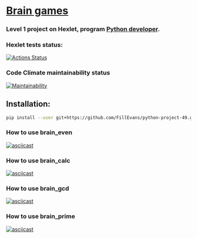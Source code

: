 # [Brain games](https://ru.hexlet.io/programs/python/projects/49)

### Level 1 project on Hexlet, program [Python developer](https://ru.hexlet.io/programs/python).


### Hexlet tests status:
[![Actions Status](https://github.com/FillEvans/python-project-49/workflows/hexlet-check/badge.svg)](https://github.com/FillEvans/python-project-49/actions)

### Code Climate maintainability status
[![Maintainability](https://api.codeclimate.com/v1/badges/fe0ecd00b775309f6b76/maintainability)](https://codeclimate.com/github/FillEvans/python-project-49/maintainability)

## Installation:

```sh
pip install --user git+https://github.com/FillEvans/python-project-49.git
```

### How to use brain_even
[![asciicast](https://asciinema.org/a/FSG0qqtTbeZyXlRrs2nYRn3Mq.svg)](https://asciinema.org/a/FSG0qqtTbeZyXlRrs2nYRn3Mq)
### How to use brain_calc
[![asciicast](https://asciinema.org/a/YncF11rQ1YS5O7IylhRe3VMMu.svg)](https://asciinema.org/a/YncF11rQ1YS5O7IylhRe3VMMu)
### How to use brain_gcd
[![asciicast](https://asciinema.org/a/9YniWwAnQZWvZxxtYLigL2Xc5.svg)](https://asciinema.org/a/9YniWwAnQZWvZxxtYLigL2Xc5)
### How to use brain_prime
[![asciicast](https://asciinema.org/a/7g91Bj8LVubcJr1GhYgjPc0hp.svg)](https://asciinema.org/a/7g91Bj8LVubcJr1GhYgjPc0hp)
